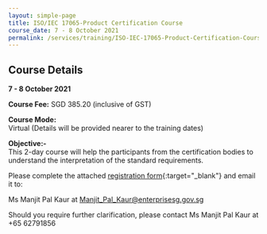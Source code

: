```yaml
---
layout: simple-page
title: ISO/IEC 17065-Product Certification Course
course_date: 7 - 8 October 2021
permalink: /services/training/ISO-IEC-17065-Product-Certification-Course
---
```


## Course Details
**7 - 8 October 2021**

**Course Fee:** SGD 385.20 (inclusive of GST)

**Course Mode:**\
Virtual (Details will be provided nearer to the training dates)

**Objective:-**\
This 2-day course will help the participants from the certification bodies to understand the interpretation of the standard requirements.

Please complete the attached [registration form](/files/registration-forms/Registration-Form-ISO-17065-Course-Oct-2021.docx){:target="_blank"} and email it to:
 
Ms Manjit Pal Kaur at <Manjit_Pal_Kaur@enterprisesg.gov.sg>

Should you require further clarification, please contact Ms Manjit Pal Kaur at +65 62791856
